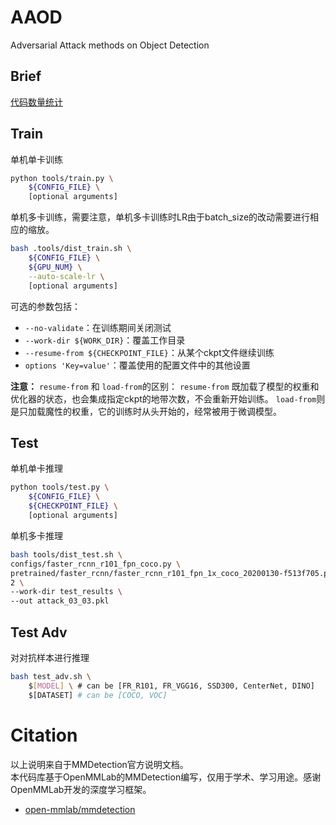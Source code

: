 # AAOD
Adversarial Attack methods on Object Detection <br/>
## Brief
[代码数量统计](./code_counter.md)


## Train
单机单卡训练
```bash
python tools/train.py \
    ${CONFIG_FILE} \
    [optional arguments]
```
单机多卡训练，需要注意，单机多卡训练时LR由于batch_size的改动需要进行相应的缩放。
```bash
bash .tools/dist_train.sh \
    ${CONFIG_FILE} \
    ${GPU_NUM} \
    --auto-scale-lr \
    [optional arguments]
```
可选的参数包括：
* `--no-validate`：在训练期间关闭测试
* `--work-dir ${WORK_DIR}`：覆盖工作目录
* `--resume-from ${CHECKPOINT_FILE}`：从某个ckpt文件继续训练
* `options 'Key=value'`：覆盖使用的配置文件中的其他设置

**注意：** `resume-from` 和 `load-from`的区别：
`resume-from` 既加载了模型的权重和优化器的状态，也会集成指定ckpt的地带次数，不会重新开始训练。 `load-from`则是只加载魔性的权重，它的训练时从头开始的，经常被用于微调模型。

## Test
单机单卡推理
```bash
python tools/test.py \
    ${CONFIG_FILE} \
    ${CHECKPOINT_FILE} \
    [optional arguments]
```

单机多卡推理
```bash
bash tools/dist_test.sh \
configs/faster_rcnn_r101_fpn_coco.py \
pretrained/faster_rcnn/faster_rcnn_r101_fpn_1x_coco_20200130-f513f705.pth \
2 \
--work-dir test_results \
--out attack_03_03.pkl
```

## Test Adv
对对抗样本进行推理
```bash
bash test_adv.sh \
    $[MODEL] \ # can be [FR_R101, FR_VGG16, SSD300, CenterNet, DINO]
    $[DATASET] # can be [COCO, VOC]
```

# Citation
以上说明来自于MMDetection官方说明文档。<br/>
本代码库基于OpenMMLab的MMDetection编写，仅用于学术、学习用途。感谢OpenMMLab开发的深度学习框架。
* [open-mmlab/mmdetection](https://github.com/open-mmlab/mmdetection/tree/main)